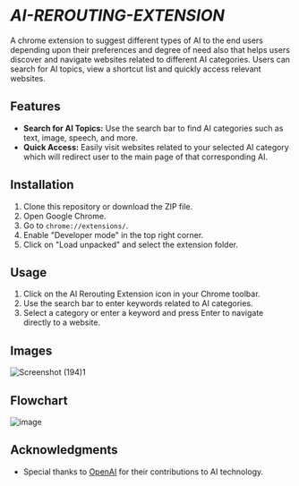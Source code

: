 # *AI-REROUTING-EXTENSION*
A chrome extension to suggest different types of AI to the end users depending upon their preferences and degree of need also that helps users discover and navigate websites related to different AI categories. Users can search for AI topics, view a shortcut list and quickly access relevant websites.

## Features

- **Search for AI Topics:** Use the search bar to find AI categories such as text, image, speech, and more.
- **Quick Access:** Easily visit websites related to your selected AI category which will redirect user to the main page of that corresponding AI.

## Installation

1. Clone this repository or download the ZIP file.
2. Open Google Chrome.
3. Go to `chrome://extensions/`.
4. Enable "Developer mode" in the top right corner.
5. Click on "Load unpacked" and select the extension folder.

## Usage

1. Click on the AI Rerouting Extension icon in your Chrome toolbar.
2. Use the search bar to enter keywords related to AI categories.
3. Select a category or enter a keyword and press Enter to navigate directly to a website.
   
## Images

![Screenshot (194)1](https://github.com/Amrisha7/AI-REROUTING-EXTENSION/assets/136724257/46dd505a-b694-4c35-896e-73e931a43c5b)

## Flowchart

![image](https://github.com/Amrisha7/AI-REROUTING-EXTENSION/assets/136724257/750c4648-1ec6-482a-845b-199ca64b7d97)

## Acknowledgments

- Special thanks to [OpenAI](https://www.openai.com) for their contributions to AI technology.



